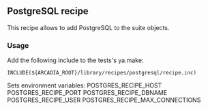 ## PostgreSQL recipe
This recipe allows to add PostgreSQL to the suite objects. 

### Usage
Add the following include to the tests's ya.make:

    INCLUDE(${ARCADIA_ROOT}/library/recipes/postgresql/recipe.inc)
 
Sets environment variables:
    POSTGRES_RECIPE_HOST
    POSTGRES_RECIPE_PORT
    POSTGRES_RECIPE_DBNAME
    POSTGRES_RECIPE_USER
    POSTGRES_RECIPE_MAX_CONNECTIONS
